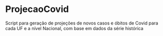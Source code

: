 # ProjecaoCovid
Script para geração de projeções de novos casos e óbitos de Covid para cada UF e a nível Nacional, com base em dados da série histórica
